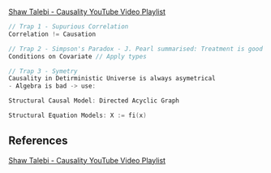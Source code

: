 
[Shaw Talebi - Causality YouTube Video Playlist](https://www.youtube.com/playlist?list=PLz-ep5RbHosVVTz9HEzpI4d6xpWsc8rOa)

```c
// Trap 1 - Supurious Correlation
Correlation != Causation

// Trap 2 - Simpson's Paradox - J. Pearl summarised: Treatment is good for men and women, but bad for a person.
Conditions on Covariate // Apply types

// Trap 3 - Symetry 
Causality in Detirministic Universe is always asymetrical
- Algebra is bad -> use: 

Structural Causal Model: Directed Acyclic Graph

Structural Equation Models: X := fi(x) 
```




## References

[Shaw Talebi - Causality YouTube Video Playlist](https://www.youtube.com/playlist?list=PLz-ep5RbHosVVTz9HEzpI4d6xpWsc8rOa)